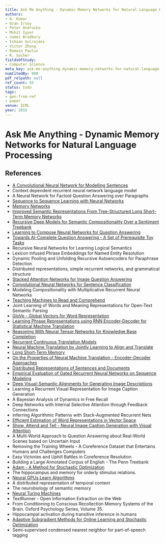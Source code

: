 ```yaml
---
title: Ask Me Anything - Dynamic Memory Networks for Natural Language Processing
authors:
- A. Kumar
- Ozan Irsoy
- Peter Ondruska
- Mohit Iyyer
- James Bradbury
- Ishaan Gulrajani
- Victor Zhong
- Romain Paulus
- R. Socher
fieldsOfStudy:
- Computer Science
meta_key: ask-me-anything-dynamic-memory-networks-for-natural-language-processing
numCitedBy: 998
pdf_relpath: null
ref_count: 55
status: todo
tags:
- gen-from-ref
- paper
venue: ICML
year: 2016
---
```


# Ask Me Anything - Dynamic Memory Networks for Natural Language Processing

## References

- [A Convolutional Neural Network for Modelling Sentences](./a-convolutional-neural-network-for-modelling-sentences.md)
- Context dependent recurrent neural network language model
- A Neural Network for Factoid Question Answering over Paragraphs
- [Sequence to Sequence Learning with Neural Networks](./sequence-to-sequence-learning-with-neural-networks.md)
- [Memory Networks](./memory-networks.md)
- [Improved Semantic Representations From Tree-Structured Long Short-Term Memory Networks](./improved-semantic-representations-from-tree-structured-long-short-term-memory-networks.md)
- [Recursive Deep Models for Semantic Compositionality Over a Sentiment Treebank](./recursive-deep-models-for-semantic-compositionality-over-a-sentiment-treebank.md)
- [Learning to Compose Neural Networks for Question Answering](./learning-to-compose-neural-networks-for-question-answering.md)
- [Towards AI-Complete Question Answering - A Set of Prerequisite Toy Tasks](./towards-ai-complete-question-answering-a-set-of-prerequisite-toy-tasks.md)
- Recursive Neural Networks for Learning Logical Semantics
- Lexicon Infused Phrase Embeddings for Named Entity Resolution
- Dynamic Pooling and Unfolding Recursive Autoencoders for Paraphrase Detection
- Distributed representations, simple recurrent networks, and grammatical structure
- [Stacked Attention Networks for Image Question Answering](./stacked-attention-networks-for-image-question-answering.md)
- [Convolutional Neural Networks for Sentence Classification](./convolutional-neural-networks-for-sentence-classification.md)
- Modeling Compositionality with Multiplicative Recurrent Neural Networks
- [Teaching Machines to Read and Comprehend](./teaching-machines-to-read-and-comprehend.md)
- Joint Learning of Words and Meaning Representations for Open-Text Semantic Parsing
- [GloVe - Global Vectors for Word Representation](./glove-global-vectors-for-word-representation.md)
- [Learning Phrase Representations using RNN Encoder-Decoder for Statistical Machine Translation](./learning-phrase-representations-using-rnn-encoder-decoder-for-statistical-machine-translation.md)
- [Reasoning With Neural Tensor Networks for Knowledge Base Completion](./reasoning-with-neural-tensor-networks-for-knowledge-base-completion.md)
- [Recurrent Continuous Translation Models](./recurrent-continuous-translation-models.md)
- [Neural Machine Translation by Jointly Learning to Align and Translate](./neural-machine-translation-by-jointly-learning-to-align-and-translate.md)
- [Long Short-Term Memory](./long-short-term-memory.md)
- [On the Properties of Neural Machine Translation - Encoder-Decoder Approaches](./on-the-properties-of-neural-machine-translation-encoder-decoder-approaches.md)
- [Distributed Representations of Sentences and Documents](./distributed-representations-of-sentences-and-documents.md)
- [Empirical Evaluation of Gated Recurrent Neural Networks on Sequence Modeling](./empirical-evaluation-of-gated-recurrent-neural-networks-on-sequence-modeling.md)
- [Deep Visual-Semantic Alignments for Generating Image Descriptions](./deep-visual-semantic-alignments-for-generating-image-descriptions.md)
- Learning a Recurrent Visual Representation for Image Caption Generation
- A Bayesian Analysis of Dynamics in Free Recall
- Deep Networks with Internal Selective Attention through Feedback Connections
- Inferring Algorithmic Patterns with Stack-Augmented Recurrent Nets
- [Efficient Estimation of Word Representations in Vector Space](./efficient-estimation-of-word-representations-in-vector-space.md)
- [Show, Attend and Tell - Neural Image Caption Generation with Visual Attention](./show-attend-and-tell-neural-image-caption-generation-with-visual-attention.md)
- A Multi-World Approach to Question Answering about Real-World Scenes based on Uncertain Input
- Removing the Training Wheels - A Coreference Dataset that Entertains Humans and Challenges Computers
- Easy Victories and Uphill Battles in Coreference Resolution
- Building a Large Annotated Corpus of English - The Penn Treebank
- [Adam - A Method for Stochastic Optimization](./adam-a-method-for-stochastic-optimization.md)
- The hippocampus and memory for orderly stimulus relations.
- [Neural GPUs Learn Algorithms](./neural-gpus-learn-algorithms.md)
- A distributed representation of temporal context
- The neurobiology of semantic memory
- [Neural Turing Machines](./neural-turing-machines.md)
- TextRunner - Open Information Extraction on the Web
- From Conditioning to Conscious Recollection Memory Systems of the Brain. Oxford Psychology Series, Volume 35.
- Hippocampal activation during transitive inference in humans
- [Adaptive Subgradient Methods for Online Learning and Stochastic Optimization](./adaptive-subgradient-methods-for-online-learning-and-stochastic-optimization.md)
- Semi-supervised condensed nearest neighbor for part-of-speech tagging
